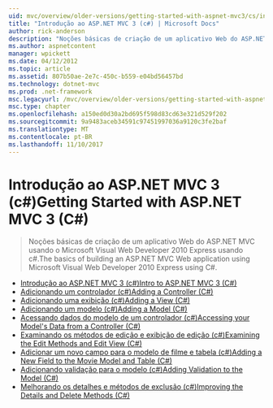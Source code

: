 ```yaml
---
uid: mvc/overview/older-versions/getting-started-with-aspnet-mvc3/cs/index
title: "Introdução ao ASP.NET MVC 3 (c#) | Microsoft Docs"
author: rick-anderson
description: "Noções básicas de criação de um aplicativo Web do ASP.NET MVC usando o Microsoft Visual Web Developer 2010 Express usando c#."
ms.author: aspnetcontent
manager: wpickett
ms.date: 04/12/2012
ms.topic: article
ms.assetid: 807b50ae-2e7c-450c-b559-e04bd56457bd
ms.technology: dotnet-mvc
ms.prod: .net-framework
msc.legacyurl: /mvc/overview/older-versions/getting-started-with-aspnet-mvc3/cs
msc.type: chapter
ms.openlocfilehash: a150ed0d30a2bd695f598d83cd63e321d529f202
ms.sourcegitcommit: 9a9483aceb34591c97451997036a9120c3fe2baf
ms.translationtype: MT
ms.contentlocale: pt-BR
ms.lasthandoff: 11/10/2017
---
```

<a name="getting-started-with-aspnet-mvc-3-c"></a><span data-ttu-id="201da-103">Introdução ao ASP.NET MVC 3 (c#)</span><span class="sxs-lookup"><span data-stu-id="201da-103">Getting Started with ASP.NET MVC 3 (C#)</span></span>
====================
> <span data-ttu-id="201da-104">Noções básicas de criação de um aplicativo Web do ASP.NET MVC usando o Microsoft Visual Web Developer 2010 Express usando c#.</span><span class="sxs-lookup"><span data-stu-id="201da-104">The basics of building an ASP.NET MVC Web application using Microsoft Visual Web Developer 2010 Express using C#.</span></span>


- [<span data-ttu-id="201da-105">Introdução ao ASP.NET MVC 3 (c#)</span><span class="sxs-lookup"><span data-stu-id="201da-105">Intro to ASP.NET MVC 3 (C#)</span></span>](intro-to-aspnet-mvc-3.md)
- [<span data-ttu-id="201da-106">Adicionando um controlador (c#)</span><span class="sxs-lookup"><span data-stu-id="201da-106">Adding a Controller (C#)</span></span>](adding-a-controller.md)
- [<span data-ttu-id="201da-107">Adicionando uma exibição (c#)</span><span class="sxs-lookup"><span data-stu-id="201da-107">Adding a View (C#)</span></span>](adding-a-view.md)
- [<span data-ttu-id="201da-108">Adicionando um modelo (c#)</span><span class="sxs-lookup"><span data-stu-id="201da-108">Adding a Model (C#)</span></span>](adding-a-model.md)
- [<span data-ttu-id="201da-109">Acessando dados do modelo de um controlador (c#)</span><span class="sxs-lookup"><span data-stu-id="201da-109">Accessing your Model's Data from a Controller (C#)</span></span>](accessing-your-models-data-from-a-controller.md)
- [<span data-ttu-id="201da-110">Examinando os métodos de edição e exibição de edição (c#)</span><span class="sxs-lookup"><span data-stu-id="201da-110">Examining the Edit Methods and Edit View (C#)</span></span>](examining-the-edit-methods-and-edit-view.md)
- [<span data-ttu-id="201da-111">Adicionar um novo campo para o modelo de filme e tabela (c#)</span><span class="sxs-lookup"><span data-stu-id="201da-111">Adding a New Field to the Movie Model and Table (C#)</span></span>](adding-a-new-field.md)
- [<span data-ttu-id="201da-112">Adicionando validação para o modelo (c#)</span><span class="sxs-lookup"><span data-stu-id="201da-112">Adding Validation to the Model (C#)</span></span>](adding-validation-to-the-model.md)
- [<span data-ttu-id="201da-113">Melhorando os detalhes e métodos de exclusão (c#)</span><span class="sxs-lookup"><span data-stu-id="201da-113">Improving the Details and Delete Methods (C#)</span></span>](improving-the-details-and-delete-methods.md)
